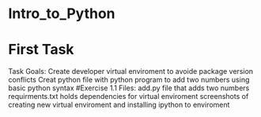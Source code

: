 # Intro_to_Python
 
# First Task
Task Goals:
Create developer virtual enviroment to avoide package version conflicts
Creat python file with python program to add two numbers using basic python syntax
#Exercise 1.1 Files:
add.py file that adds two numbers
requirments.txt holds dependencies for virtual enviroment
screenshots of creating new virtual enviroment and installing ipython to enviroment
